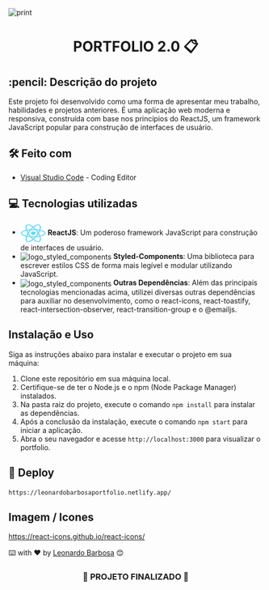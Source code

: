 ![print](https://github.com/leonardojpereira/portfolio2.0/assets/87662269/f226bb86-0abe-48b1-8fac-3efb392f4e61)


<h1 align="center">
 PORTFOLIO 2.0 📋
</h1>

<h2>
  :pencil: Descrição do projeto
</h2>

<p>
Este projeto foi desenvolvido como uma forma de apresentar meu trabalho, habilidades e projetos anteriores. É uma aplicação web moderna e responsiva, construída com base nos princípios do ReactJS, um framework JavaScript popular para construção de interfaces de usuário. 
</p>

## 🛠️ Feito com
* [Visual Studio Code](https://code.visualstudio.com) - Coding Editor

## 💻 Tecnologias utilizadas
-  <img align="center" alt="logo_react" height="40" width="50" src="https://raw.githubusercontent.com/devicons/devicon/master/icons/react/react-original.svg"> **ReactJS**: Um poderoso framework JavaScript para construção de interfaces de usuário.
- <img align="center" alt="logo_styled_components" height="40" width="50" src="https://www.daggala.com/static/228867c3668e439101821568a8a03b54/19ca5/sc.png"> **Styled-Components**: Uma biblioteca para escrever estilos CSS de forma mais legível e modular utilizando JavaScript.
- <img align="center" alt="logo_styled_components" height="40" width="50" src="https://cdn-icons-png.flaticon.com/512/2535/2535403.png"> **Outras Dependências**: Além das principais tecnologias mencionadas acima, utilizei diversas outras dependências para auxiliar no desenvolvimento, como o react-icons, react-toastify, react-intersection-observer, react-transition-group e o @emailjs.

## Instalação e Uso

Siga as instruções abaixo para instalar e executar o projeto em sua máquina:

1. Clone este repositório em sua máquina local.
2. Certifique-se de ter o Node.js e o npm (Node Package Manager) instalados.
3. Na pasta raiz do projeto, execute o comando `npm install` para instalar as dependências.
4. Após a conclusão da instalação, execute o comando `npm start` para iniciar a aplicação.
5. Abra o seu navegador e acesse `http://localhost:3000` para visualizar o portfolio.

## :link: Deploy

```
https://leonardobarbosaportfolio.netlify.app/
```

## Imagem / Icones

https://react-icons.github.io/react-icons/

⌨️ with ❤️ by [Leonardo Barbosa](https://github.com/leonardojpereira) 😊

<h3 align="center">
  
  :construction: PROJETO FINALIZADO :construction:
  
</h3>

